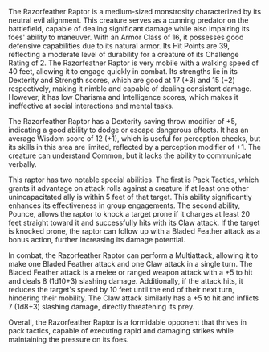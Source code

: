 The Razorfeather Raptor is a medium-sized monstrosity characterized by its neutral evil alignment. This creature serves as a cunning predator on the battlefield, capable of dealing significant damage while also impairing its foes' ability to maneuver. With an Armor Class of 16, it possesses good defensive capabilities due to its natural armor. Its Hit Points are 39, reflecting a moderate level of durability for a creature of its Challenge Rating of 2. The Razorfeather Raptor is very mobile with a walking speed of 40 feet, allowing it to engage quickly in combat. Its strengths lie in its Dexterity and Strength scores, which are good at 17 (+3) and 15 (+2) respectively, making it nimble and capable of dealing consistent damage. However, it has low Charisma and Intelligence scores, which makes it ineffective at social interactions and mental tasks.

The Razorfeather Raptor has a Dexterity saving throw modifier of +5, indicating a good ability to dodge or escape dangerous effects. It has an average Wisdom score of 12 (+1), which is useful for perception checks, but its skills in this area are limited, reflected by a perception modifier of +1. The creature can understand Common, but it lacks the ability to communicate verbally.

This raptor has two notable special abilities. The first is Pack Tactics, which grants it advantage on attack rolls against a creature if at least one other unincapacitated ally is within 5 feet of that target. This ability significantly enhances its effectiveness in group engagements. The second ability, Pounce, allows the raptor to knock a target prone if it charges at least 20 feet straight toward it and successfully hits with its Claw attack. If the target is knocked prone, the raptor can follow up with a Bladed Feather attack as a bonus action, further increasing its damage potential.

In combat, the Razorfeather Raptor can perform a Multiattack, allowing it to make one Bladed Feather attack and one Claw attack in a single turn. The Bladed Feather attack is a melee or ranged weapon attack with a +5 to hit and deals 8 (1d10+3) slashing damage. Additionally, if the attack hits, it reduces the target's speed by 10 feet until the end of their next turn, hindering their mobility. The Claw attack similarly has a +5 to hit and inflicts 7 (1d8+3) slashing damage, directly threatening its prey.

Overall, the Razorfeather Raptor is a formidable opponent that thrives in pack tactics, capable of executing rapid and damaging strikes while maintaining the pressure on its foes.